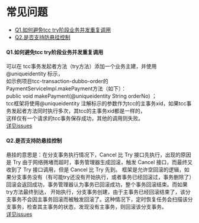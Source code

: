 # 常见问题

- [Q1.如何避免tcc try阶段业务并发重复调用](#1)    
- [Q2.是否支持防悬挂控制](#2)  


<h4 id="1">Q1.如何避免tcc try阶段业务并发重复调用</h4>  

可以在 tcc事务发起者方法（try方法）添加一个业务主建，并使用@uniqueidentity 标示，  
如示例项目tcc-transaction-dubbo-order的PaymentServiceImpl.makePayment方法（如下）：  
public void makePayment(@uniqueidentity String orderNo) ；  
tcc框架将使用@uniqueidentity 注解标示的参数作为tcc的主事务xid，如果tcc事务发起者方法同时执行多次，其tcc的主事务xid都是一样的，  
这样仅有一个请求的tcc事务保存成功，其他的调用则失败。  
[详见issues](https://github.com/changmingxie/tcc-transaction/issues/327)

<h4 id="2">Q2.是否支持防悬挂控制</h4>  

悬挂的意思是：在分支事务执行情况下，Cancel 比 Try 接口先执行，出现的原因是 Try 由于网络拥堵而超时，事务管理器生成回滚，触发 Cancel 接口，而最终又收到了 Try 接口调用，但是 Cancel 比 Try 先到。
框架是允许空回滚的逻辑，如果分支事务没有（有可能try还没有开始执行，或者事务已经回滚过，事务删除了）回滚会返回成功，事务管理器认为事务已回滚成功，整个事务回滚结束。而如果try方法最终到达，
开始执行，分支事务创建，由于主事务已经回滚结束了，该分支事务不会因主事务回滚而被触发回滚了。这种情况下，定时恢复任务会扫描该分支事务，检查其主事务的状态，发现没有主事务，则回滚该分支事务。  
[详见issues](https://github.com/changmingxie/tcc-transaction/issues/328)





